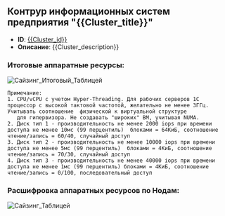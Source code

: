 ## Контрур информационных систем предприятия "{{Cluster_title}}"
- **ID**: [{{Cluster_id}}]({{Cluster_link}})
- **Описание**: {{Cluster_description}}

### Итоговые аппаратные ресурсы:

![Сайзинг_Итоговый_Таблицей](@document/technology.doc.CharacteristicsCluster.Total?Cluster_id={{Cluster_id}})

    Примечание:
    1. CPU/vCPU c учетом Hyper-Threading. Для рабочих серверов 1С процессор с высокой тактовой частотой, желательно не менее 3ГГц. Учитывать соотношение  физической к виртуальной структуре
       для гипервизора. Не создавать "широких" ВМ, учитывая NUMA.
    2. Диск тип 1 - производительность не менее 2000 iops при времени доступа не менее 10мс (99 перцентиль)  блоками = 64КиБ, соотношение чтение/запись = 60/40, случайный доступ
    3. Диск тип 2 - производительность не менее 10000 iops при времени доступа не менее 5мс (99 перцентиль)  блоками = 4КиБ, соотношение чтение/запись = 70/30, случайный доступ
    4. Диск тип 3 - производительность не менее 40000 iops при времени доступа не менее 1мс (99 перцентиль) блоками = 4КиБ, соотношение чтение/запись = 0/100, последовательный доступ

### Расшифровка аппаратных ресурсов по Нодам:

![Сайзинг_Таблицей](@document/technology.doc.CharacteristicsCluster?Cluster_id={{Cluster_id}})
